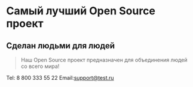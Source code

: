 # Самый лучший Open Source проект

## Сделан людьми для людей

> Наш Open Source проект предназначен для объединения людей со всего мира!

Tel: 8 800 333 55 22
Email:support@test.ru
